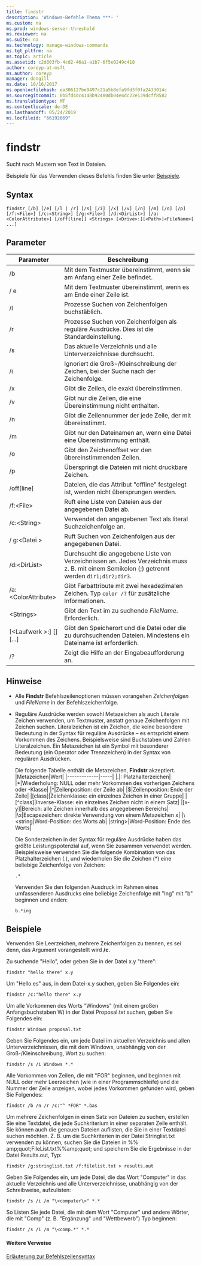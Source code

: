 ```yaml
---
title: findstr
description: 'Windows-Befehle Thema ***- '
ms.custom: na
ms.prod: windows-server-threshold
ms.reviewer: na
ms.suite: na
ms.technology: manage-windows-commands
ms.tgt_pltfrm: na
ms.topic: article
ms.assetid: c2d803fb-4cd2-46a1-a1b7-6f5e0249c418
author: coreyp-at-msft
ms.author: coreyp
manager: dongill
ms.date: 10/16/2017
ms.openlocfilehash: ea306127be9497c21a5b8efa9fd3f0fa2433014c
ms.sourcegitcommit: 0b5fd4dc4148b92480db04e4dc22e139dcff8582
ms.translationtype: MT
ms.contentlocale: de-DE
ms.lasthandoff: 05/24/2019
ms.locfileid: "66192669"
---
```

# <a name="findstr"></a>findstr

Sucht nach Mustern von Text in Dateien.

Beispiele für das Verwenden dieses Befehls finden Sie unter [Beispiele](#examples).

## <a name="syntax"></a>Syntax

```
findstr [/b] [/e] [/l | /r] [/s] [/i] [/x] [/v] [/n] [/m] [/o] [/p] [/f:<File>] [/c:<String>] [/g:<File>] [/d:<DirList>] [/a:<ColorAttribute>] [/off[line]] <Strings> [<Drive>:][<Path>]<FileName>[ ...]
```

## <a name="parameters"></a>Parameter

|Parameter|Beschreibung|
|---------|-----------|
|/b|Mit dem Textmuster übereinstimmt, wenn sie am Anfang einer Zeile befindet.|
|/ e|Mit dem Textmuster übereinstimmt, wenn es am Ende einer Zeile ist.|
|/l|Prozesse Suchen von Zeichenfolgen buchstäblich.|
|/r|Prozesse Suchen von Zeichenfolgen als reguläre Ausdrücke. Dies ist die Standardeinstellung.|
|/s|Das aktuelle Verzeichnis und alle Unterverzeichnisse durchsucht.|
|/i|Ignoriert die Groß-/Kleinschreibung der Zeichen, bei der Suche nach der Zeichenfolge.|
|/x|Gibt die Zeilen, die exakt übereinstimmen.|
|/v|Gibt nur die Zeilen, die eine Übereinstimmung nicht enthalten.|
|/n|Gibt die Zeilennummer der jede Zeile, der mit übereinstimmt.|
|/m|Gibt nur den Dateinamen an, wenn eine Datei eine Übereinstimmung enthält.|
|/o|Gibt den Zeichenoffset vor den übereinstimmenden Zeilen.|
|/p|Überspringt die Dateien mit nicht druckbare Zeichen.|
|/off[line]|Dateien, die das Attribut "offline" festgelegt ist, werden nicht übersprungen werden.|
|/f:\<File>|Ruft eine Liste von Dateien aus der angegebenen Datei ab.|
|/c:\<String>|Verwendet den angegebenen Text als literal Suchzeichenfolge an.|
|/ g:\<Datei >|Ruft Suchen von Zeichenfolgen aus der angegebenen Datei.|
|/d:\<DirList>|Durchsucht die angegebene Liste von Verzeichnissen an. Jedes Verzeichnis muss z. B. mit einem Semikolon (;) getrennt werden `dir1;dir2;dir3`.|
|/a:\<ColorAttribute>|Gibt Farbattribute mit zwei hexadezimalen Zeichen. Typ `color /?` für zusätzliche Informationen.|
|\<Strings>|Gibt den Text im zu suchende *FileName*. Erforderlich.|
|[\<Laufwerk >:] [<Path>]<FileName>[...]|Gibt den Speicherort und die Datei oder die zu durchsuchenden Dateien. Mindestens ein Dateiname ist erforderlich.|
|/?|Zeigt die Hilfe an der Eingabeaufforderung an.|

## <a name="remarks"></a>Hinweise

-   Alle **Findstr** Befehlszeilenoptionen müssen vorangehen *Zeichenfolgen* und *FileName* in der Befehlszeichenfolge.
-   Reguläre Ausdrücke werden sowohl Metazeichen als auch Literale Zeichen verwenden, um Textmuster, anstatt genaue Zeichenfolgen mit Zeichen suchen. Literalzeichen ist ein Zeichen, die keine besondere Bedeutung in der Syntax für reguläre Ausdrücke – es entspricht einem Vorkommen des Zeichens. Beispielsweise sind Buchstaben und Zahlen Literalzeichen. Ein Metazeichen ist ein Symbol mit besonderer Bedeutung (ein Operator oder Trennzeichen) in der Syntax von regulären Ausdrücken.

    Die folgende Tabelle enthält die Metazeichen, **Findstr** akzeptiert.  
    |Metazeichen|Wert|
    |-------------|-----|
    |.|: Platzhalterzeichen|
    |*|Wiederholung: NULL oder mehr Vorkommen des vorherigen Zeichens oder -Klasse|
    |^|Zeilenposition: der Zeile ab|
    |$|Zeilenposition: Ende der Zeile|
    |[class]|Zeichenklasse: ein einzelnes Zeichen in einer Gruppe|
    |[^class]|Inverse-Klasse: ein einzelnes Zeichen nicht in einem Satz|
    |[x-y]|Bereich: alle Zeichen innerhalb des angegebenen Bereichs|
    |\x|Escapezeichen: direkte Verwendung von einem Metazeichen x|
    |\\<string|Word-Position: des Worts ab|
    |string\>|Word-Position: Ende des Worts|

    Die Sonderzeichen in der Syntax für reguläre Ausdrücke haben das größte Leistungspotenzial auf, wenn Sie zusammen verwendet werden. Beispielsweise verwenden Sie die folgende Kombination von das Platzhalterzeichen (.), und wiederholen Sie die Zeichen (*) eine beliebige Zeichenfolge von Zeichen:  
    ```
    .*
    ```  
    Verwenden Sie den folgenden Ausdruck im Rahmen eines umfassenderen Ausdrucks eine beliebige Zeichenfolge mit "Ing" mit "b" beginnen und enden:  
    ```
    b.*ing
    ```

## <a name="examples"></a>Beispiele

Verwenden Sie Leerzeichen, mehrere Zeichenfolgen zu trennen, es sei denn, das Argument vorangestellt wird **/c**.

Zu suchende "Hello", oder geben Sie in der Datei x.y "there":
```
findstr "hello there" x.y 
```
Um "Hello es" aus, in dem Datei-x.y suchen, geben Sie Folgendes ein:
```
findstr /c:"hello there" x.y 
```
Um alle Vorkommen des Worts "Windows" (mit einem großen Anfangsbuchstaben W) in der Datei Proposal.txt suchen, geben Sie Folgendes ein:
```
findstr Windows proposal.txt 
```
Geben Sie Folgendes ein, um jede Datei im aktuellen Verzeichnis und allen Unterverzeichnissen, die mit dem Windows, unabhängig von der Groß-/Kleinschreibung, Wort zu suchen:
```
findstr /s /i Windows *.* 
```
Alle Vorkommen von Zeilen, die mit "FOR" beginnen, und beginnen mit NULL oder mehr Leerzeichen (wie in einer Programmschleife) und die Nummer der Zeile anzeigen, wobei jedes Vorkommen gefunden wird, geben Sie Folgendes:
```
findstr /b /n /r /c:"^ *FOR" *.bas 
```
Um mehrere Zeichenfolgen in einen Satz von Dateien zu suchen, erstellen Sie eine Textdatei, die jede Suchkriterium in einer separaten Zeile enthält. Sie können auch die genauen Dateien auflisten, die Sie in einer Textdatei suchen möchten. Z. B. um die Suchkriterien in der Datei Stringlist.txt verwenden zu können, suchen Sie die Dateien in %% amp;quot;FileList.txt%%amp;quot; und speichern Sie die Ergebnisse in der Datei Results.out, Typ:
```
findstr /g:stringlist.txt /f:filelist.txt > results.out 
```
Geben Sie Folgendes ein, um jede Datei, die das Wort "Computer" in das aktuelle Verzeichnis und alle Unterverzeichnisse, unabhängig von der Schreibweise, aufzulisten:
```
findstr /s /i /m "\<computer\>" *.*
```
So Listen Sie jede Datei, die mit dem Wort "Computer" und andere Wörter, die mit "Comp" (z. B. "Ergänzung" und "Wettbewerb") Typ beginnen:
```
findstr /s /i /m "\<comp.*" *.*
```

#### <a name="additional-references"></a>Weitere Verweise

[Erläuterung zur Befehlszeilensyntax](command-line-syntax-key.md)